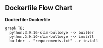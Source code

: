 ## Dockerfile Flow Chart

**Dockerfile: Dockerfile**

```mermaid
graph TB;
  python:3.9.16-slim-bullseye --> builder
  python:3.9.16-slim-bullseye --> install
  builder -. "requirements.txt" .-> install
```
